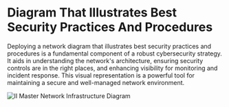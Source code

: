 # Diagram That Illustrates Best Security Practices And Procedures


Deploying a network diagram that illustrates best security practices and procedures is a fundamental component of a robust cybersecurity strategy. It aids in understanding the network's architecture, ensuring security controls are in the right places, and enhancing visibility for monitoring and incident response. This visual representation is a powerful tool for maintaining a secure and well-managed network environment.

![II Master Network Infrastructure Diagram](https://github.com/Kizitoiv/Network-Architecture-Diagram/assets/144156432/1def8b76-2d7d-4d96-bc13-b72bedbdeade)
